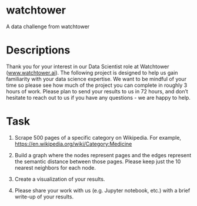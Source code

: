 # watchtower
A data challenge from watchtower

# Descriptions

Thank you for your interest in our Data Scientist role at Watchtower (www.watchtower.ai). The following project is designed to help us gain familiarity with your data science expertise. We want to be mindful of your time so please see how much of the project you can complete in roughly 3 hours of work. Please plan to send your results to us in 72 hours, and don’t hesitate to reach out to us if you have any questions - we are happy to help. 

# Task

1. Scrape 500 pages of a specific category on Wikipedia. For example, https://en.wikipedia.org/wiki/Category:Medicine

2. Build a graph where the nodes represent pages and the edges represent the semantic distance between those pages. Please keep just the 10 nearest neighbors for each node.

3. Create a visualization of your results. 

4. Please share your work with us (e.g. Jupyter notebook, etc.) with a brief write-up of your results.
